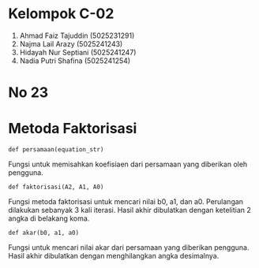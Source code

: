 # Kelompok C-02
1. Ahmad Faiz Tajuddin (5025231291)
2. Najma Lail Arazy (5025241243)
3. Hidayah Nur Septiani (5025241247)
4. Nadia Putri Shafina (5025241254)
# No 23
# Metoda Faktorisasi 
`` def persamaan(equation_str) ``

Fungsi untuk memisahkan koefisiaen dari persamaan yang diberikan oleh pengguna.

`` def faktorisasi(A2, A1, A0) ``

Fungsi metoda faktorisasi untuk mencari nilai b0, a1, dan a0. Perulangan dilakukan sebanyak 3 kali iterasi. Hasil akhir dibulatkan dengan ketelitian 2 angka di belakang koma.

`` def akar(b0, a1, a0) ``

Fungsi untuk mencari nilai akar dari persamaan yang diberikan pengguna. Hasil akhir dibulatkan dengan menghilangkan angka desimalnya.

